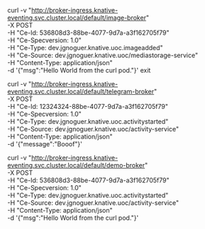 curl -v "http://broker-ingress.knative-eventing.svc.cluster.local/default/image-broker" \
-X POST \
-H "Ce-Id: 536808d3-88be-4077-9d7a-a3f162705f79" \
-H "Ce-Specversion: 1.0" \
-H "Ce-Type: dev.jgnoguer.knative.uoc.imageadded" \
-H "Ce-Source: dev.jgnoguer.knative.uoc/mediastorage-service" \
-H "Content-Type: application/json" \
-d '{"msg":"Hello World from the curl pod."}'
exit


curl -v "http://broker-ingress.knative-eventing.svc.cluster.local/default/telegram-broker" \
-X POST \
-H "Ce-Id: 12324324-88be-4077-9d7a-a3f162705f79" \
-H "Ce-Specversion: 1.0" \
-H "Ce-Type: dev.jgnoguer.knative.uoc.activitystarted" \
-H "Ce-Source: dev.jgnoguer.knative.uoc/activity-service" \
-H "Content-Type: application/json" \
-d '{"message":"Booof"}'

curl -v "http://broker-ingress.knative-eventing.svc.cluster.local/default/demo-broker" \
-X POST \
-H "Ce-Id: 536808d3-88be-4077-9d7a-a3f162705f79" \
-H "Ce-Specversion: 1.0" \
-H "Ce-Type: dev.jgnoguer.knative.uoc.activitystarted" \
-H "Ce-Source: dev.jgnoguer.knative.uoc/activity-service" \
-H "Content-Type: application/json" \
-d '{"msg":"Hello World from the curl pod."}'
